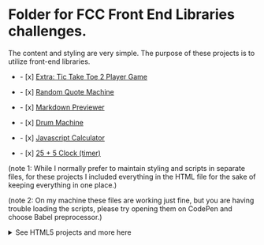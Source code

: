 # Folder for FCC Front End Libraries challenges.
<div>
<p>The content and styling are very simple. The purpose of these projects is to utilize front-end libraries.</p>

</div>
<ul><li>- [x]  <a href="https://saltyhobo.github.io/freecodecamp/front-end-lib/tic-tac-toe.html">Extra: Tic Take Toe 2 Player Game</a></li></ul>
<ul><li>- [x]  <a href="https://saltyhobo.github.io/freecodecamp/front-end-lib/random-quote-machine.html">Random Quote Machine</a></li></ul>
<ul><li>- [x] <a href="https://saltyhobo.github.io/freecodecamp/front-end-lib/markdown-previewer.html">Markdown Previewer</a></li></ul>
<ul><li>- [x] <a href="https://saltyHobo.github.io/freecodecamp/front-end-lib/drum-machine.html">Drum Machine</a></li></ul>
<ul><li>- [x] <a href="https://SaltyHobo.github.io/freecodecamp/front-end-lib/javascript-calculator.html">Javascript Calculator</a></li></ul>
<ul><li>- [x] <a href="https://SaltyHobo.github.io/freecodecamp/front-end-lib/twentyfive-plus-five-clock.html">25 + 5 Clock (timer)</a></li></ul>




<p>(note 1: While I normally prefer to maintain styling and scripts in separate files, for these projects I included everything in the HTML file for the sake of keeping everything in one place.)</p>
<p>(note 2: On my machine these files are working just fine, but you are having trouble loading the scripts, please try opening them on CodePen and choose Babel preprocessor.)</p>


<p>
<details>
<summary>See HTML5 projects and more here</summary>
  <a href="https://github.com/SaltyHobo/SaltyHobo.github.io">SaltyHobo's Homepage</a>
</details>
  </p>
